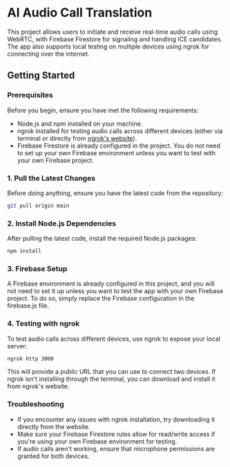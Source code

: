 # AI Audio Call Translation

This project allows users to initiate and receive real-time audio calls using WebRTC, with Firebase Firestore for signaling and handling ICE candidates. The app also supports local testing on multiple devices using ngrok for connecting over the internet.

## Getting Started

### Prerequisites

Before you begin, ensure you have met the following requirements:

- Node.js and npm installed on your machine.
- ngrok installed for testing audio calls across different devices (either via terminal or directly from [ngrok's website](https://ngrok.com/download)).
- Firebase Firestore is already configured in the project. You do not need to set up your own Firebase environment unless you want to test with your own Firebase project.

### 1. Pull the Latest Changes

Before doing anything, ensure you have the latest code from the repository:

```bash
git pull origin main
```

### 2. Install Node.js Dependencies


After pulling the latest code, install the required Node.js packages:

```bash
npm install
```
### 3. Firebase Setup

A Firebase environment is already configured in this project, and you will not need to set it up unless you want to test the app with your own Firebase project. To do so, simply replace the Firebase configuration in the firebase.js file.

### 4. Testing with ngrok

To test audio calls across different devices, use ngrok to expose your local server:

```bash
ngrok http 3000
```
This will provide a public URL that you can use to connect two devices. If ngrok isn't installing through the terminal, you can download and install it from ngrok's website.

### Troubleshooting
- If you encounter any issues with ngrok installation, try downloading it directly from the website.
- Make sure your Firebase Firestore rules allow for read/write access if you're using your own Firebase environment for testing.
- If audio calls aren't working, ensure that microphone permissions are granted for both devices.